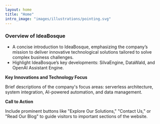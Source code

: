 ```yaml
---
layout: home
title: "Home"
intro_image: "images/illustrations/pointing.svg"
---
```


### **Overview of IdeaBosque**

- A concise introduction to IdeaBosque, emphasizing the company’s mission to deliver innovative technological solutions tailored to solve complex business challenges.
- Highlight IdeaBosque’s key developments: SilvaEngine, DataWald, and OpenAI Assistant Engine.

**Key Innovations and Technology Focus**

Brief descriptions of the company's focus areas: serverless architecture, system integration, AI-powered automation, and data management.

**Call to Action**

Include prominent buttons like "Explore Our Solutions," "Contact Us," or "Read Our Blog" to guide visitors to important sections of the website.
